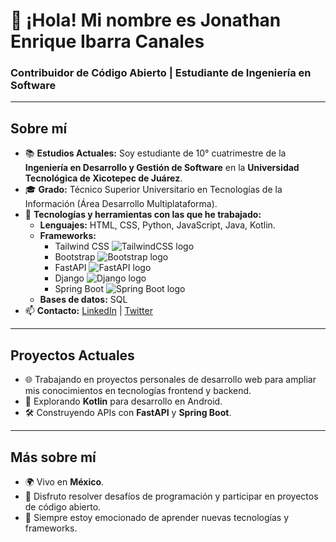 # 👋 ¡Hola! Mi nombre es Jonathan Enrique Ibarra Canales

### Contribuidor de Código Abierto | Estudiante de Ingeniería en Software

---

## Sobre mí
- 📚 **Estudios Actuales:** Soy estudiante de 10° cuatrimestre de la **Ingeniería en Desarrollo y Gestión de Software** en la **Universidad Tecnológica de Xicotepec de Juárez**.
- 🎓 **Grado:** Técnico Superior Universitario en Tecnologías de la Información (Área Desarrollo Multiplataforma).
- 🌱 **Tecnologías y herramientas con las que he trabajado:**
    - **Lenguajes:** HTML, CSS, Python, JavaScript, Java, Kotlin.
    - **Frameworks:** 
      - Tailwind CSS ![TailwindCSS logo](https://upload.wikimedia.org/wikipedia/commons/d/d5/Tailwind_CSS_Logo.svg)
      - Bootstrap ![Bootstrap logo](https://upload.wikimedia.org/wikipedia/commons/b/b2/Bootstrap_logo.svg)
      - FastAPI ![FastAPI logo](https://upload.wikimedia.org/wikipedia/commons/1/1d/FastAPI_logo.svg)
      - Django ![Django logo](https://upload.wikimedia.org/wikipedia/commons/7/75/Django_logo.svg)
      - Spring Boot ![Spring Boot logo](https://upload.wikimedia.org/wikipedia/commons/4/44/Spring_Framework_Logo_2018.svg)
    - **Bases de datos:** SQL
- 📫 **Contacto:** [LinkedIn](https://www.linkedin.com) | [Twitter](https://www.twitter.com)

---

## Proyectos Actuales
- 🌐 Trabajando en proyectos personales de desarrollo web para ampliar mis conocimientos en tecnologías frontend y backend.
- 🔭 Explorando **Kotlin** para desarrollo en Android.
- 🛠️ Construyendo APIs con **FastAPI** y **Spring Boot**.

---

## Más sobre mí
- 🌍 Vivo en **México**.
- 🌟 Disfruto resolver desafíos de programación y participar en proyectos de código abierto.
- 🚀 Siempre estoy emocionado de aprender nuevas tecnologías y frameworks.

